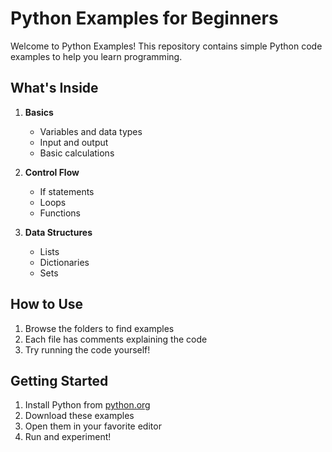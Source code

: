 # Python Examples for Beginners

Welcome to Python Examples! This repository contains simple Python code examples to help you learn programming.

## What's Inside

1. **Basics**
   - Variables and data types
   - Input and output
   - Basic calculations

2. **Control Flow**
   - If statements
   - Loops
   - Functions

3. **Data Structures**
   - Lists
   - Dictionaries
   - Sets

## How to Use

1. Browse the folders to find examples
2. Each file has comments explaining the code
3. Try running the code yourself!

## Getting Started

1. Install Python from [python.org](https://python.org)
2. Download these examples
3. Open them in your favorite editor
4. Run and experiment!